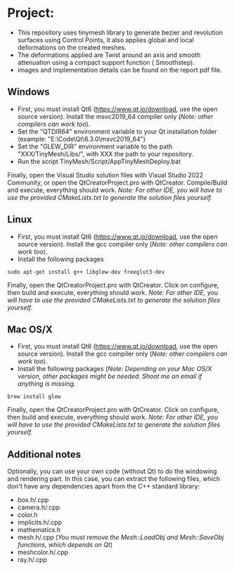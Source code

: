 # Project: 
- This repository uses tinymesh library to generate bezier and revolution surfaces using Control Points, it also applies global and local deformations on the created meshes.
- The deformations applied are Twist around an axis and smooth attenuation using a compact support function ( Smoothstep).
- images and implementation details can be found on the report pdf file.


## Windows
- First, you must install Qt6 (https://www.qt.io/download, use the open source version). Install the msvc2019_64 compiler only (*Note: other compilers can work too*).
- Set the "QTDIR64" environment variable to your Qt installation folder (example: "E:\Code\Qt\6.3.0\msvc2019_64")
- Set the "GLEW_DIR" environment variable to the path "XXX/TinyMesh/Libs/", with XXX the path to your repository.
- Run the script TinyMesh/Script/AppTinyMeshDeploy.bat

Finally, open the Visual Studio solution files with Visual Studio 2022 Community, or open the QtCreatorProject.pro with QtCreator. Compile/Build and execute, everything should work.
*Note: For other IDE, you will have to use the provided CMakeLists.txt to generate the solution files yourself.*

## Linux
- First, you must install Qt6 (https://www.qt.io/download, use the open source version). Install the gcc compiler only (*Note: other compilers can work too*).
- Install the following packages
```
sudo apt-get install g++ libglew-dev freeglut3-dev
```
Finally, open the QtCreatorProject.pro with QtCreator. Click on configure, then build and execute, everything should work.
*Note: For other IDE, you will have to use the provided CMakeLists.txt to generate the solution files yourself.*

## Mac OS/X
- First, you must install Qt6 (https://www.qt.io/download, use the open source version). Install the gcc compiler only (*Note: other compilers can work too*).
-  Install the following packages (*Note: Depending on your Mac OS/X version, other packages might be needed. Shoot me an email if anything is missing.*
```
brew install glew
```
Finally, open the QtCreatorProject.pro with QtCreator. Click on configure, then build and execute, everything should work.
*Note: For other IDE, you will have to use the provided CMakeLists.txt to generate the solution files yourself.*

## Additional notes
Optionally, you can use your own code (without Qt) to do the windowing and rendering part. In this case, you can extract the following files, which don't have any dependencies apart from the C++ standard library:
 - box.h/.cpp
 - camera.h/.cpp
 - color.h
 - implicits.h/.cpp
 - mathematics.h
 - mesh.h/.cpp (*You must remove the Mesh::LoadObj and Mesh::SaveObj functions, which depends on Qt*)
 - meshcolor.h/.cpp
 - ray.h/.cpp

